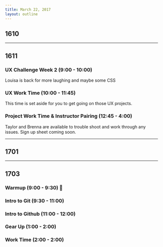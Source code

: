 ```yaml
---
title: March 22, 2017
layout: outline
---
```


## 1610

-----------------------------------------------

## 1611

### UX Challenge Week 2 (9:00 - 10:00)  
Louisa is back for more laughing and maybe some CSS

### UX Work Time (10:00 - 11:45)  
This time is set aside for you to get going on those UX projects.

### Project Work Time & Instructor Pairing (12:45 - 4:00)
Taylor and Brenna are available to trouble shoot and work through any issues. Sign up sheet coming soon.  


-----------------------------------------------

## 1701


-----------------------------------------------

## 1703

### Warmup (9:00 - 9:30) :muscle:

### Intro to Git (9:30 - 11:00)

### Intro to Github (11:00 - 12:00)

### Gear Up (1:00 - 2:00)

### Work Time (2:00 - 2:00)
